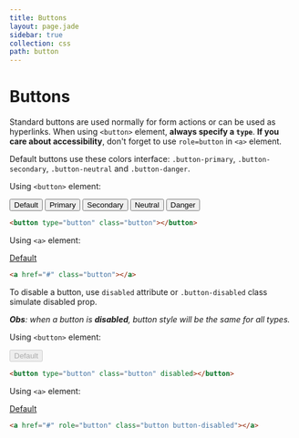 ```yaml
---
title: Buttons
layout: page.jade
sidebar: true
collection: css
path: button
---
```


# Buttons

Standard buttons are used normally for form actions or can be used as hyperlinks.
When using `<button>` element, **always specify a `type`**. **If you care about accessibility**, don't forget to use `role=button` in `<a>` element.

Default buttons use these colors interface: `.button-primary`, `.button-secondary`, `.button-neutral` and `.button-danger`.

Using `<button>` element:

<div class="example">
  <button type="button" class="button">Default</button>
  <button type="button" class="button button-primary">Primary</button>
  <button type="button" class="button button-secondary">Secondary</button>
  <button type="button" class="button button-neutral">Neutral</button>
  <button type="button" class="button button-danger">Danger</button>
</div>

```html
<button type="button" class="button"></button>
```

Using `<a>` element:

<div class="example">
  <a href="#" role="button" class="button">Default</a>
</div>

```html
<a href="#" class="button"></a>
```

To disable a button, use `disabled` attribute or `.button-disabled` class simulate disabled prop.

_**Obs**: when a button is **disabled**, button style will be the same for all types._

Using `<button>` element:

<div class="example">
  <button disabled type="button" class="button">Default</button>
</div>

```html
<button type="button" class="button" disabled></button>
```

Using `<a>` element:

<div class="example">
  <a href="#" role="button" class="button button-disabled">Default</a>
</div>

```html
<a href="#" role="button" class="button button-disabled"></a>
```
